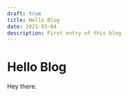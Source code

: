 ```yaml
---
draft: true
title: Hello Blog
date: 2021-03-04
description: First entry of this blog
---
```


# Hello Blog
Hey there.